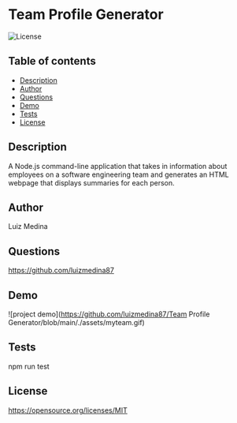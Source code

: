 # Team Profile Generator
![License](https://img.shields.io/badge/License-MIT-blue.svg)

## Table of contents
* [Description](#description)
* [Author](#author)
* [Questions](#questions)
* [Demo](#demo)
* [Tests](#tests)
* [License](#license)

## Description
A Node.js command-line application that takes in information about employees on a software engineering team and generates an HTML webpage that displays summaries for each person.

## Author
Luiz Medina

## Questions
https://github.com/luizmedina87

## Demo
![project demo](https://github.com/luizmedina87/Team Profile Generator/blob/main/./assets/myteam.gif)

## Tests
npm run test

## License
https://opensource.org/licenses/MIT